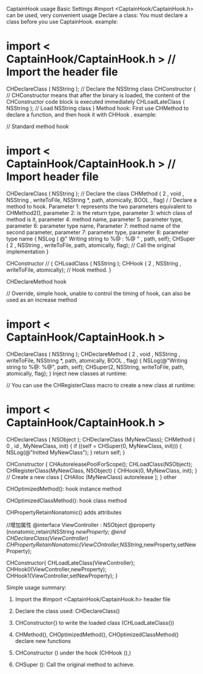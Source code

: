 CaptainHook usage
Basic Settings
#import <CaptainHook/CaptainHook.h> can be used, very convenient
usage
Declare a class: You must declare a class before you use CaptainHook. example:

# import  < CaptainHook/CaptainHook.h >  // Import the header file 
CHDeclareClass ( NSString ); // Declare the NSString class 
CHConstructor { // CHConstructor means that after the binary is loaded, the content of the 
  CHConstructor code block is executed immediately CHLoadLateClass ( NSString ); // Load NSString class 
}
Method hook:
First use CHMethod to declare a function, and then hook it with CHHook . example:

// Standard method hook 
# import  < CaptainHook/CaptainHook.h >  // Import header file 
CHDeclareClass ( NSString ); // Declare the class 
CHMethod ( 2 , void , NSString , writeToFile, NSString *, path, atomically, BOOL , flag) / / Declare a method to hook. Parameter 1: represents the two parameters equivalent to CHMethod2(), parameter 2: is the return type, parameter 3: which class of method is it, parameter 4: method name, parameter 5: parameter type, parameter 6: parameter type name, Parameter 7: method name of the second parameter, parameter 7: parameter type, parameter 8: parameter type name
{
    NSLog ( @" Writing string to %@ : %@ " , path, self);
     CHSuper ( 2 , NSString , writeToFile, path, atomically, flag); // Call the original implementation
}

CHConstructor //
{
    CHLoadClass ( NSString );
     CHHook ( 2 , NSString , writeToFile, atomically); // Hook method.
}

CHDeclareMethod hook

// Override, simple hook, unable to control the timing of hook, can also be used as an increase method 
# import  < CaptainHook/CaptainHook.h >
 CHDeclareClass ( NSString );
 CHDeclareMethod ( 2 , void , NSString , writeToFile, NSString *, path, atomically, BOOL , flag)
{
    NSLog(@"Writing string to %@: %@", path, self);
    CHSuper(2, NSString, writeToFile, path, atomically, flag);
}
Inject new classes at runtime:

// You can use the CHRegisterClass macro to create a new class at runtime: 
# import  < CaptainHook/CaptainHook.h >
 CHDeclareClass ( NSObject );
 CHDeclareClass (MyNewClass);
 CHMethod ( 0 , id , MyNewClass, init)
{
   if ((self = CHSuper(0, MyNewClass, init))) {
       NSLog(@"Initted MyNewClass");
   }
   return self;
}

CHConstructor
{
   CHAutoreleasePoolForScope();
   CHLoadClass(NSObject);
   CHRegisterClass(MyNewClass, NSObject) {
       CHHook(0, MyNewClass, init);
   } // Create a new class 
   [ CHAlloc (MyNewClass) autorelease ];
}
other

CHOptimizedMethod(): hook instance method

CHOptimizedClassMethod(): hook class method

CHPropertyRetainNonatomic() adds attributes

//增加属性
@interface ViewController : NSObject
   @property (nonatomic,retain)NSString *newProperty;
@end
   CHDeclareClass(ViewController)
   CHPropertyRetainNonatomic(ViewCOntroller,NSString*,newProperty,setNewProperty);

CHConstructor{
   CHLoadLateClass(ViewController);
   CHHook0(ViewController,newProperty);
   CHHook1(ViewController,setNewProperty);
}
   
Simple usage summary:
1. Import the #import <CaptainHook/CaptainHook.h> header file

2. Declare the class used: CHDeclareClass()

3. CHConstructor{} to write the loaded class (CHLoadLateClass())

4. CHMethod(), CHOptimizedMethod(), CHOptimizedClassMethod() declare new functions

5. CHConstructor () under the hook (CHHook (),)

6. CHSuper (): Call the original method to achieve.


